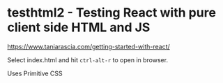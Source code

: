 testhtml2 - Testing React with pure client side HTML and JS
==============================================================

<https://www.taniarascia.com/getting-started-with-react/>

Select index.html and hit `ctrl-alt-r` to open in browser.

Uses Primitive CSS